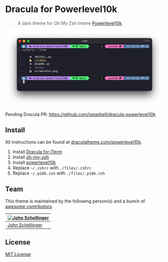 # Dracula for Powerlevel10k

> A dark theme for Oh My Zsh theme [Powerlevel10k](https://github.com/romkatv/powerlevel10k).

![Screenshot](./screenshot.png)

Pending Dracula PR: https://github.com/jseashell/dracula-powerlevel10k
## Install

All instructions can be found at [draculatheme.com/powerlevel10k](https://draculatheme.com/powerlevel10k).

1. Install [Dracula for iTerm](https://draculatheme.com/iterm)
1. Install [oh-my-zsh](https://github.com/ohmyzsh/ohmyzsh)
1. Install [powerlevel10k](https://github.com/romkatv/powerlevel10k)
1. Replace `~/.zshrc` with `./files/.zshrc`
1. Replace `~/.p10k.zsh` with `./files/.p10k.zsh`

## Team

This theme is maintained by the following person(s) and a bunch of [awesome contributors](https://github.com/dracula/template/graphs/contributors).

[![John Schellinger](https://github.com/jseashell.png?size=100)](https://github.com/jseashell) |
--- |
[John Schellinger](https://github.com/jseashell) |

## License

[MIT License](./LICENSE)
